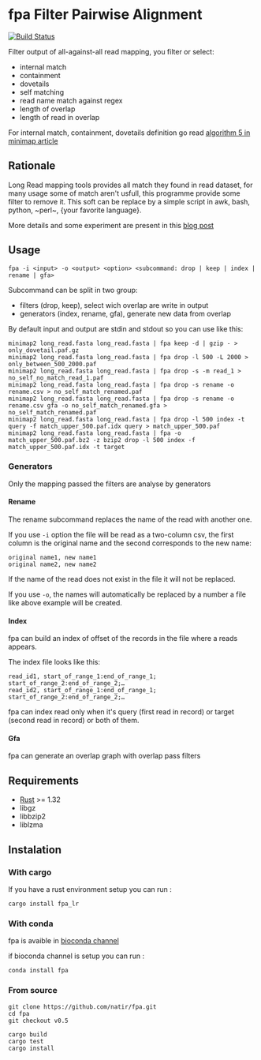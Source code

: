 # fpa Filter Pairwise Alignment

[![Build Status](https://travis-ci.org/natir/fpa.svg?branch=master)](https://travis-ci.org/natir/fpa)

Filter output of all-against-all read mapping, you filter or select:

- internal match
- containment
- dovetails
- self matching
- read name match against regex
- length of overlap
- length of read in overlap

For internal match, containment, dovetails definition go read [algorithm 5 in minimap article](https://academic.oup.com/bioinformatics/article/32/14/2103/1742895/Minimap-and-miniasm-fast-mapping-and-de-novo)


## Rationale

Long Read mapping tools provides all match they found in read dataset, for many usage some of match aren't usfull, this programme provide some filter to remove it. 
This soft can be replace by a simple script in awk, bash, python, ~perl~, {your favorite language}.

More details and some experiment are present in this [blog post](https://blog.pierre.marijon.fr/binary-mapping-format/)

## Usage

```
fpa -i <input> -o <output> <option> <subcommand: drop | keep | index | rename | gfa>
```

Subcommand can be split in two group:
- filters (drop, keep), select wich overlap are write in output
- generators (index, rename, gfa), generate new data from overlap

By default input and output are stdin and stdout so you can use like this:

```
minimap2 long_read.fasta long_read.fasta | fpa keep -d | gzip - > only_dovetail.paf.gz
minimap2 long_read.fasta long_read.fasta | fpa drop -l 500 -L 2000 > only_between_500_2000.paf
minimap2 long_read.fasta long_read.fasta | fpa drop -s -m read_1 > no_self_no_match_read_1.paf
minimap2 long_read.fasta long_read.fasta | fpa drop -s rename -o rename.csv > no_self_match_renamed.paf
minimap2 long_read.fasta long_read.fasta | fpa drop -s rename -o rename.csv gfa -o no_self_match_renamed.gfa > no_self_match_renamed.paf
minimap2 long_read.fasta long_read.fasta | fpa drop -l 500 index -t query -f match_upper_500.paf.idx query > match_upper_500.paf
minimap2 long_read.fasta long_read.fasta | fpa -o match_upper_500.paf.bz2 -z bzip2 drop -l 500 index -f match_upper_500.paf.idx -t target 
```

### Generators

Only the mapping passed the filters are analyse by generators

#### Rename

The rename subcommand replaces the name of the read with another one.

If you use `-i` option the file will be read as a two-column csv, the first column is the original name and the second corresponds to the new name:
```
original name1, new name1
original name2, new name2
```

If the name of the read does not exist in the file it will not be replaced.

If you use `-o`, the names will automatically be replaced by a number a file like above example will be created.

#### Index

fpa can build an index of offset of the records in the file where a reads appears. 

The index file looks like this:
```
read_id1, start_of_range_1:end_of_range_1; start_of_range_2:end_of_range_2;…
read_id2, start_of_range_1:end_of_range_1; start_of_range_2:end_of_range_2;…
```

fpa can index read only when it's query (first read in record) or target (second read in record) or both of them.

#### Gfa

fpa can generate an overlap graph with overlap pass filters

## Requirements

- [Rust](https://www.rust-lang.org/) >= 1.32
- libgz
- libbzip2
- liblzma

## Instalation

### With cargo

If you have a rust environment setup you can run :

```
cargo install fpa_lr
```

### With conda

fpa is avaible in [bioconda channel](https://bioconda.github.io/)

if bioconda channel is setup you can run :

```
conda install fpa
```

### From source

```
git clone https://github.com/natir/fpa.git
cd fpa
git checkout v0.5

cargo build
cargo test
cargo install
```

